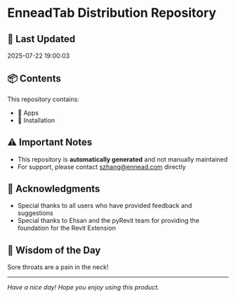 # EnneadTab Distribution Repository

## 📅 Last Updated
2025-07-22 19:00:03



## 📦 Contents
This repository contains:
- 📂 Apps
- 📂 Installation

## ⚠️ Important Notes
- This repository is **automatically generated** and not manually maintained
- For support, please contact szhang@ennead.com directly

## 🙏 Acknowledgments
- Special thanks to all users who have provided feedback and suggestions
- Special thanks to Ehsan and the pyRevit team for providing the foundation for the Revit Extension

## 💭 Wisdom of the Day
Sore throats are a pain in the neck!

---
*Have a nice day! Hope you enjoy using this product.*
